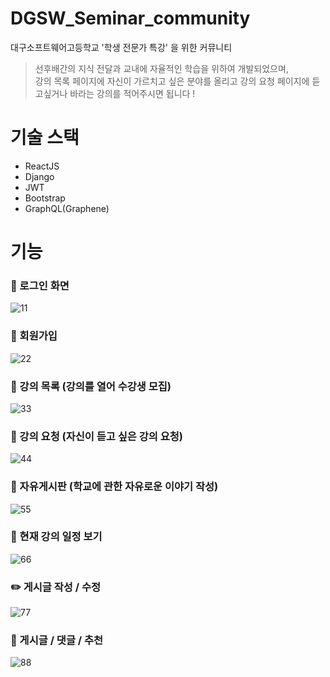 # DGSW_Seminar_community
대구소프트웨어고등학교 '학생 전문가 특강' 을 위한 커뮤니티

> 선후배간의 지식 전달과 교내에 자율적인 학습을 위하여 개발되었으며,     
> 강의 목록 페이지에 자신이 가르치고 싶은 분야를 올리고 강의 요청 페이지에
> 듣고싶거나 바라는 강의를 적어주시면 됩니다 !


# 기술 스택
 * ReactJS
 * Django
 * JWT
 * Bootstrap
 * GraphQL(Graphene)
 
# 기능 

### 🙌 로그인 화면
 ![11](https://user-images.githubusercontent.com/38284097/88253595-72967580-cced-11ea-8e75-7fa1331f1aba.PNG)       
 
### 🙌 회원가입
![22](https://user-images.githubusercontent.com/38284097/88253596-732f0c00-cced-11ea-8a06-578122501d6b.PNG)   

### 📃 강의 목록 (강의를 열어 수강생 모집)
![33](https://user-images.githubusercontent.com/38284097/88253597-732f0c00-cced-11ea-9ea3-1544066297a2.PNG)    

### 📃 강의 요청 (자신이 듣고 싶은 강의 요청)
![44](https://user-images.githubusercontent.com/38284097/88253598-73c7a280-cced-11ea-8f95-dc1882bd71f7.PNG)    

### 📃 자유게시판 (학교에 관한 자유로운 이야기 작성)
![55](https://user-images.githubusercontent.com/38284097/88253588-70341b80-cced-11ea-9f29-2fb74152cdf9.PNG)     

### 📆 현재 강의 일정 보기
![66](https://user-images.githubusercontent.com/38284097/88253589-70ccb200-cced-11ea-97a0-139965fc0744.PNG)    

### ✏️ 게시글 작성 / 수정
![77](https://user-images.githubusercontent.com/38284097/88253591-71654880-cced-11ea-8413-2c60a3e28aac.PNG)    

### 💬 게시글 / 댓글 / 추천
![88](https://user-images.githubusercontent.com/38284097/88253594-71fddf00-cced-11ea-862e-ad966f168f6b.PNG)    



